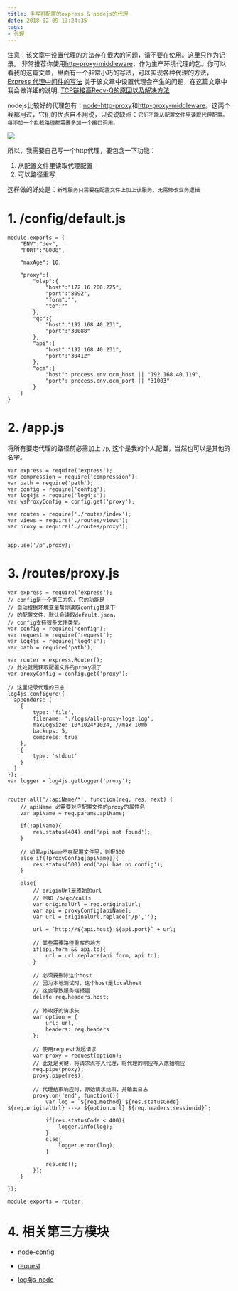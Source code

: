 ```yaml
---
title: 手写可配置的express & nodejs的代理
date: 2018-02-09 13:24:35
tags:
- 代理
---
```


注意：该文章中设置代理的方法存在很大的问题，请不要在使用。这里只作为记录。
非常推荐你使用[http-proxy-middleware](https://github.com/chimurai/http-proxy-middleware)，作为生产环境代理的包。你可以看我的这篇文章，里面有一个非常小巧的写法，可以实现各种代理的方法，[Express 代理中间件的写法](https://wdd.js.org/express-proxy-middleware-demo.html)
关于该文章中设置代理会产生的问题，在这篇文章中我会做详细的说明, [TCP链接高Recv-Q的原因以及解决方法](https://wdd.js.org/tcp-high-recv-q-or-send-q-reasons.html)

nodejs比较好的代理包有：[node-http-proxy](https://github.com/nodejitsu/node-http-proxy)和[http-proxy-middleware](https://github.com/chimurai/http-proxy-middleware)。这两个我都用过，它们的优点自不用说，只说说缺点：`它们不能从配置文件里读取代理配置。每添加一个拦截路径都需要多加一个接口调用。`

![](https://wdd-images.oss-cn-shanghai.aliyuncs.com/20180209132526_lgeTcJ_bVVFlt.jpeg)

所以，我需要自己写一个http代理，要包含一下功能：

1. 从配置文件里读取代理配置
2. 可以路径重写

这样做的好处是：`新增服务只需要在配置文件上加上该服务，无需修改业务逻辑`

# 1. /config/default.js
```
module.exports = {
	"ENV":"dev",
	"PORT":"8088",

	"maxAge": 10,

	"proxy":{
		"olap":{
			"host":"172.16.200.225",
			"port":"8092",
			"form":"",
			"to":""
		},
		"qc":{
			"host":"192.168.40.231",
			"port":"30088"
		},
		"api":{
			"host":"192.168.40.231",
			"port":"30412"
		},
		"ocm":{
			"host": process.env.ocm_host || "192.168.40.119",
			"port": process.env.ocm_port || "31003"
		}
	}
}
```
# 2. /app.js
将所有要走代理的路径前必需加上 `/p`, 这个是我的个人配置，当然也可以是其他的名字。

```
var express = require('express');
var compression = require('compression');
var path = require('path');
var config = require('config');
var log4js = require('log4js');
var wsProxyConfig = config.get('proxy');

var routes = require('./routes/index');
var views = require('./routes/views');
var proxy = require('./routes/proxy');


app.use('/p',proxy);
```

# 3. /routes/proxy.js
```
var express = require('express');
// config是一个第三方包，它的功能是
// 自动根据环境变量帮你读取config目录下
// 的配置文件，默认会读取default.json，
// config支持很多文件类型。
var config = require('config');
var request = require('request');
var log4js = require('log4js');
var path = require('path');

var router = express.Router();
// 此处就是获取配置文件的proxy项了
var proxyConfig = config.get('proxy');

// 这里记录代理的日志
log4js.configure({
  appenders: [
    {
    	type: 'file',
    	filename: './logs/all-proxy-logs.log',
    	maxLogSize: 10*1024*1024, //max 10mb
    	backups: 5,
    	compress: true
    },
    {
    	type: 'stdout'
    }
  ]
});
var logger = log4js.getLogger('proxy');


router.all('/:apiName/*', function(req, res, next) {
 	// apiName 必需要对应配置文件的proxy的属性名
 	var apiName = req.params.apiName;

 	if(!apiName){
 		res.status(404).end('api not found');
 	}
    
    // 如果apiName不在配置文件里，则报500
 	else if(!proxyConfig[apiName]){
 		res.status(500).end('api has no config');
 	}

 	else{
 	    // originUrl是原始的url
 	    // 例如 /p/qc/calls
 		var originalUrl = req.originalUrl;
	 	var api = proxyConfig[apiName];
	 	var url = originalUrl.replace('/p','');

	 	url = `http://${api.host}:${api.port}` + url;
        
        // 某些需要路径重写的地方
	 	if(api.form && api.to){
	 		url = url.replace(api.form, api.to);
	 	}
        
        // 必须要删除这个host
        // 因为本地测试时，这个host是localhost
        // 这会导致服务端报错
	 	delete req.headers.host;
        
        // 修改好的请求头
	 	var option = {
	 		url: url,
	 		headers: req.headers
	 	};
        
        // 使用request发起请求
	 	var proxy = request(option);
	 	// 此处是关键，将请求流写入代理，将代理的响应写入原始响应
	 	req.pipe(proxy);
	 	proxy.pipe(res);
        
        // 代理结束响应时，原始请求结束，并输出日志
	 	proxy.on('end', function(){
	 		var log = `${req.method} ${res.statusCode} ${req.originalUrl} ---> ${option.url} ${req.headers.sessionid}`;

	 		if(res.statusCode < 400){
	 			logger.info(log);
	 		}
	 		else{
	 			logger.error(log);
	 		}

	 		res.end();
	 	});
 	}

});

module.exports = router;

```

# 4. 相关第三方模块
- [node-config](https://github.com/lorenwest/node-config)
- [request](https://github.com/request/request)
- [log4js-node](https://github.com/nomiddlename/log4js-node)


  [1]: /img/bVVFlt